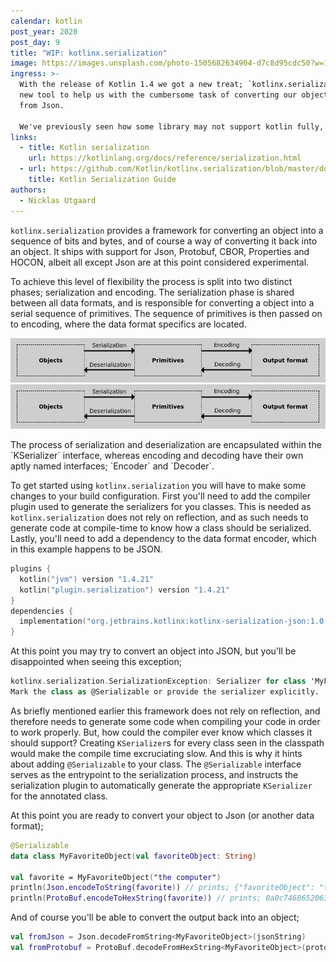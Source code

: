 ```yaml
---
calendar: kotlin
post_year: 2020
post_day: 9
title: "WIP: kotlinx.serialization"
image: https://images.unsplash.com/photo-1505682634904-d7c8d95cdc50?w=1226&h=400&fit=crop&crop=edges
ingress: >-
  With the release of Kotlin 1.4 we got a new treat; `kotlinx.serialization`. A
  new tool to help us with the cumbersome task of converting our objects to and
  from Json. 

  We've previously seen how some library may not support kotlin fully, but this is obviously not the case with `kotlinx.serialization` as it is written in Kotlin and available on all Kotlin multiplatform targets.
links:
  - title: Kotlin serialization
    url: https://kotlinlang.org/docs/reference/serialization.html
  - url: https://github.com/Kotlin/kotlinx.serialization/blob/master/docs/serialization-guide.md
    title: Kotlin Serialization Guide
authors:
  - Nicklas Utgaard
---
```

`kotlinx.serialization` provides a framework for converting an object into a sequence of bits and bytes, and of course a way of converting it back into an object. It ships with support for Json, Protobuf, CBOR, Properties and HOCON, albeit all except Json are at this point considered experimental. 

To achieve this level of flexibility the process is split into two distinct phases; serialization and encoding. The serialization phase is shared between all data formats, and is responsible for converting a object into a serial sequence of primitives. The sequence of primitives is then passed on to encoding, where the data format specifics are located.

<p>
<img class="light-theme-image" src="https://github.com/nutgaard/gc-illu/raw/master/img/serialization-light.png" alt="The anatomy of the heap (eden, survivor, and tenured space)."/>
<img class="dark-theme-image" src="https://github.com/nutgaard/gc-illu/raw/master/img/serialization-dark.png" alt="The anatomy of the heap (eden, survivor, and tenured space)."/>
</p>
The process of serialization and deserialization are encapsulated within the `KSerializer<T>` interface, whereas encoding and decoding have their own aptly named interfaces; `Encoder` and `Decoder`.


To get started using `kotlinx.serialization` you will have to make some changes to your build configuration. First you'll need to add the compiler plugin used to generate the serializers for you classes. This is needed as `kotlinx.serialization` does not rely on reflection, and as such needs to generate code at compile-time to know how a class should be serialized. Lastly, you'll need to add a dependency to the data format encoder, which in this example happens to be JSON.
```kotlin
plugins {
  kotlin("jvm") version "1.4.21"
  kotlin("plugin.serialization") version "1.4.21"
}
dependencies {
  implementation("org.jetbrains.kotlinx:kotlinx-serialization-json:1.0.1")
}
```

At this point you may try to convert an object into JSON, but you'll be disappointed when seeing this exception; 
```kotlin
kotlinx.serialization.SerializationException: Serializer for class 'MyFavoriteObject' is not found.
Mark the class as @Serializable or provide the serializer explicitly.
```
As briefly mentioned earlier this framework does not rely on reflection, and therefore needs to generate some code when compiling your code in order to work properly. But, how could the compiler ever know which classes it should support? Creating `KSerializer`s for every class seen in the classpath would make the compile time excruciating slow. And this is why it hints about adding `@Serializable` to your class. The `@Serializable` interface serves as the entrypoint to the serialization process, and instructs the serialization plugin to automatically generate the appropriate `KSerializer` for the annotated class. 

At this point you are ready to convert your object to Json (or another data format);
```kotlin
@Serializable
data class MyFavoriteObject(val favoriteObject: String)

val favorite = MyFavoriteObject("the computer")
println(Json.encodeToString(favorite)) // prints; {"favoriteObject": "the computer"}
println(ProtoBuf.encodeToHexString(favorite)) // prints; 0a0c74686520636f6d7075746572
```

And of course you'll be able to convert the output back into an object;
```kotlin
val fromJson = Json.decodeFromString<MyFavoriteObject>(jsonString)
val fromProtobuf = ProtoBuf.decodeFromHexString<MyFavoriteObject>(protobufString)
```

